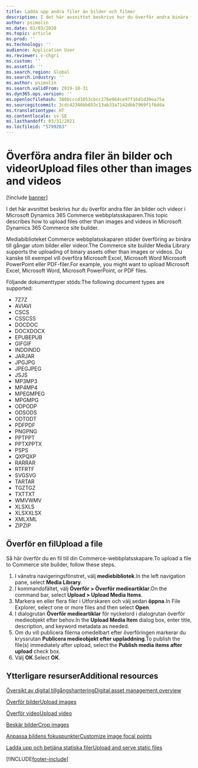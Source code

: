 ```yaml
---
title: Ladda upp andra filer än bilder och filmer
description: I det här avsnittet beskrivs hur du överför andra binära filer än bilder och videor i Microsoft Dynamics 365 Commerce webbplatsskaparen.
author: psimolin
ms.date: 03/03/2020
ms.topic: article
ms.prod: ''
ms.technology: ''
audience: Application User
ms.reviewer: v-chgri
ms.custom: ''
ms.assetid: ''
ms.search.region: Global
ms.search.industry: ''
ms.author: psimolin
ms.search.validFrom: 2019-10-31
ms.dyn365.ops.version: ''
ms.openlocfilehash: 380bcccd1053cbcc276e964ce97f16d1d39ea75a
ms.sourcegitcommit: 3cdc42346bb653c13ab33a7142dbb7969f1f6dda
ms.translationtype: HT
ms.contentlocale: sv-SE
ms.lasthandoff: 03/31/2021
ms.locfileid: "5799263"
---
```

# <a name="upload-files-other-than-images-and-videos"></a><span data-ttu-id="1b4d4-103">Överföra andra filer än bilder och videor</span><span class="sxs-lookup"><span data-stu-id="1b4d4-103">Upload files other than images and videos</span></span>

[!include [banner](includes/banner.md)]

<span data-ttu-id="1b4d4-104">I det här avsnittet beskrivs hur du överför andra filer än bilder och videor i Microsoft Dynamics 365 Commerce webbplatsskaparen.</span><span class="sxs-lookup"><span data-stu-id="1b4d4-104">This topic describes how to upload files other than images and videos in Microsoft Dynamics 365 Commerce site builder.</span></span>

<span data-ttu-id="1b4d4-105">Mediabiblioteket Commerce webbplatsskaparen stöder överföring av binära till gångar utom bilder eller videor.</span><span class="sxs-lookup"><span data-stu-id="1b4d4-105">The Commerce site builder Media Library supports the uploading of binary assets other than images or videos.</span></span> <span data-ttu-id="1b4d4-106">Du kanske till exempel vill överföra Microsoft Excel, Microsoft Word Microsoft PowerPoint eller PDF-filer.</span><span class="sxs-lookup"><span data-stu-id="1b4d4-106">For example, you might want to upload Microsoft Excel, Microsoft Word, Microsoft PowerPoint, or PDF files.</span></span>

<span data-ttu-id="1b4d4-107">Följande dokumenttyper stöds:</span><span class="sxs-lookup"><span data-stu-id="1b4d4-107">The following document types are supported:</span></span>
- <span data-ttu-id="1b4d4-108">7Z</span><span class="sxs-lookup"><span data-stu-id="1b4d4-108">7Z</span></span>
- <span data-ttu-id="1b4d4-109">AVI</span><span class="sxs-lookup"><span data-stu-id="1b4d4-109">AVI</span></span>
- <span data-ttu-id="1b4d4-110">CS</span><span class="sxs-lookup"><span data-stu-id="1b4d4-110">CS</span></span>
- <span data-ttu-id="1b4d4-111">CSS</span><span class="sxs-lookup"><span data-stu-id="1b4d4-111">CSS</span></span>
- <span data-ttu-id="1b4d4-112">DOC</span><span class="sxs-lookup"><span data-stu-id="1b4d4-112">DOC</span></span>
- <span data-ttu-id="1b4d4-113">DOCX</span><span class="sxs-lookup"><span data-stu-id="1b4d4-113">DOCX</span></span>
- <span data-ttu-id="1b4d4-114">EPUB</span><span class="sxs-lookup"><span data-stu-id="1b4d4-114">EPUB</span></span>
- <span data-ttu-id="1b4d4-115">GIF</span><span class="sxs-lookup"><span data-stu-id="1b4d4-115">GIF</span></span>
- <span data-ttu-id="1b4d4-116">INDD</span><span class="sxs-lookup"><span data-stu-id="1b4d4-116">INDD</span></span>
- <span data-ttu-id="1b4d4-117">JAR</span><span class="sxs-lookup"><span data-stu-id="1b4d4-117">JAR</span></span>
- <span data-ttu-id="1b4d4-118">JPG</span><span class="sxs-lookup"><span data-stu-id="1b4d4-118">JPG</span></span>
- <span data-ttu-id="1b4d4-119">JPEG</span><span class="sxs-lookup"><span data-stu-id="1b4d4-119">JPEG</span></span>
- <span data-ttu-id="1b4d4-120">JS</span><span class="sxs-lookup"><span data-stu-id="1b4d4-120">JS</span></span>
- <span data-ttu-id="1b4d4-121">MP3</span><span class="sxs-lookup"><span data-stu-id="1b4d4-121">MP3</span></span>
- <span data-ttu-id="1b4d4-122">MP4</span><span class="sxs-lookup"><span data-stu-id="1b4d4-122">MP4</span></span>
- <span data-ttu-id="1b4d4-123">MPEG</span><span class="sxs-lookup"><span data-stu-id="1b4d4-123">MPEG</span></span>
- <span data-ttu-id="1b4d4-124">MPG</span><span class="sxs-lookup"><span data-stu-id="1b4d4-124">MPG</span></span>
- <span data-ttu-id="1b4d4-125">ODP</span><span class="sxs-lookup"><span data-stu-id="1b4d4-125">ODP</span></span>
- <span data-ttu-id="1b4d4-126">ODS</span><span class="sxs-lookup"><span data-stu-id="1b4d4-126">ODS</span></span>
- <span data-ttu-id="1b4d4-127">ODT</span><span class="sxs-lookup"><span data-stu-id="1b4d4-127">ODT</span></span>
- <span data-ttu-id="1b4d4-128">PDF</span><span class="sxs-lookup"><span data-stu-id="1b4d4-128">PDF</span></span>
- <span data-ttu-id="1b4d4-129">PNG</span><span class="sxs-lookup"><span data-stu-id="1b4d4-129">PNG</span></span>
- <span data-ttu-id="1b4d4-130">PPT</span><span class="sxs-lookup"><span data-stu-id="1b4d4-130">PPT</span></span>
- <span data-ttu-id="1b4d4-131">PPTX</span><span class="sxs-lookup"><span data-stu-id="1b4d4-131">PPTX</span></span>
- <span data-ttu-id="1b4d4-132">PS</span><span class="sxs-lookup"><span data-stu-id="1b4d4-132">PS</span></span>
- <span data-ttu-id="1b4d4-133">QXP</span><span class="sxs-lookup"><span data-stu-id="1b4d4-133">QXP</span></span>
- <span data-ttu-id="1b4d4-134">RAR</span><span class="sxs-lookup"><span data-stu-id="1b4d4-134">RAR</span></span>
- <span data-ttu-id="1b4d4-135">RTF</span><span class="sxs-lookup"><span data-stu-id="1b4d4-135">RTF</span></span>
- <span data-ttu-id="1b4d4-136">SVG</span><span class="sxs-lookup"><span data-stu-id="1b4d4-136">SVG</span></span>
- <span data-ttu-id="1b4d4-137">TAR</span><span class="sxs-lookup"><span data-stu-id="1b4d4-137">TAR</span></span>
- <span data-ttu-id="1b4d4-138">TGZ</span><span class="sxs-lookup"><span data-stu-id="1b4d4-138">TGZ</span></span>
- <span data-ttu-id="1b4d4-139">TXT</span><span class="sxs-lookup"><span data-stu-id="1b4d4-139">TXT</span></span>
- <span data-ttu-id="1b4d4-140">WMV</span><span class="sxs-lookup"><span data-stu-id="1b4d4-140">WMV</span></span>
- <span data-ttu-id="1b4d4-141">XLS</span><span class="sxs-lookup"><span data-stu-id="1b4d4-141">XLS</span></span>
- <span data-ttu-id="1b4d4-142">XLSX</span><span class="sxs-lookup"><span data-stu-id="1b4d4-142">XLSX</span></span>
- <span data-ttu-id="1b4d4-143">XML</span><span class="sxs-lookup"><span data-stu-id="1b4d4-143">XML</span></span>
- <span data-ttu-id="1b4d4-144">ZIP</span><span class="sxs-lookup"><span data-stu-id="1b4d4-144">ZIP</span></span>

## <a name="upload-a-file"></a><span data-ttu-id="1b4d4-145">Överför en fil</span><span class="sxs-lookup"><span data-stu-id="1b4d4-145">Upload a file</span></span>

<span data-ttu-id="1b4d4-146">Så här överför du en fil till din Commerce-webbplatsskapare.</span><span class="sxs-lookup"><span data-stu-id="1b4d4-146">To upload a file to Commerce site builder, follow these steps.</span></span>

1. <span data-ttu-id="1b4d4-147">I vänstra navigeringsfönstret, välj **mediebibliotek**.</span><span class="sxs-lookup"><span data-stu-id="1b4d4-147">In the left navigation pane, select **Media Library**.</span></span>
1. <span data-ttu-id="1b4d4-148">I kommandofältet, välj **Överför \> Överför medieartiklar**.</span><span class="sxs-lookup"><span data-stu-id="1b4d4-148">On the command bar, select **Upload \> Upload Media Items**.</span></span>
1. <span data-ttu-id="1b4d4-149">Markera en eller flera filer i Utforskaren och välj sedan **öppna**.</span><span class="sxs-lookup"><span data-stu-id="1b4d4-149">In File Explorer, select one or more files and then select **Open**.</span></span>
1. <span data-ttu-id="1b4d4-150">I dialogrutan **Överför medieartiklar** för nyckelord i dialogrutan överför medieobjekt efter behov.</span><span class="sxs-lookup"><span data-stu-id="1b4d4-150">In the **Upload Media Item** dialog box, enter title, description, and keyword metadata as needed.</span></span>
1. <span data-ttu-id="1b4d4-151">Om du vill publicera filerna omedelbart efter överföringen markerar du kryssrutan **Publicera medieobjekt efter uppladdning**.</span><span class="sxs-lookup"><span data-stu-id="1b4d4-151">To publish the file(s) immediately after upload, select the **Publish media items after upload** check box.</span></span>
1. <span data-ttu-id="1b4d4-152">Välj **OK**.</span><span class="sxs-lookup"><span data-stu-id="1b4d4-152">Select **OK**.</span></span>

## <a name="additional-resources"></a><span data-ttu-id="1b4d4-153">Ytterligare resurser</span><span class="sxs-lookup"><span data-stu-id="1b4d4-153">Additional resources</span></span>

[<span data-ttu-id="1b4d4-154">Översikt av digital tillgångshantering</span><span class="sxs-lookup"><span data-stu-id="1b4d4-154">Digital asset management overview</span></span>](dam-overview.md)

[<span data-ttu-id="1b4d4-155">Överför bilder</span><span class="sxs-lookup"><span data-stu-id="1b4d4-155">Upload images</span></span>](dam-upload-images.md)

[<span data-ttu-id="1b4d4-156">Överför video</span><span class="sxs-lookup"><span data-stu-id="1b4d4-156">Upload video</span></span>](dam-upload-video.md)

[<span data-ttu-id="1b4d4-157">Beskär bilder</span><span class="sxs-lookup"><span data-stu-id="1b4d4-157">Crop images</span></span>](dam-crop-images.md)

[<span data-ttu-id="1b4d4-158">Anpassa bildens fokuspunkter</span><span class="sxs-lookup"><span data-stu-id="1b4d4-158">Customize image focal points</span></span>](dam-custom-focal-point.md)

[<span data-ttu-id="1b4d4-159">Ladda upp och betjäna statiska filer</span><span class="sxs-lookup"><span data-stu-id="1b4d4-159">Upload and serve static files</span></span>](upload-serve-static-files.md)


[!INCLUDE[footer-include](../includes/footer-banner.md)]
